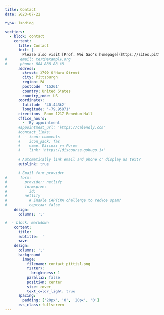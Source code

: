 ```yaml
---
title: Contact
date: 2023-07-22

type: landing

sections:
  - block: contact
    content:
      title: Contact
      text: |-
        Please also visit [Prof. Wei Gao's homepage](https://sites.pitt.edu/~weigao) for more information.
#      email: test@example.org
#      phone: 888 888 88 88
      address:
        street: 3700 O'Hara Street
        city: Pittsburgh
        region: PA
        postcode: '15261'
        country: United States
        country_code: US
      coordinates:
        latitude: '40.44362'
        longitude: '-79.95871'
      directions: Room 1237 Benedum Hall
      office_hours:
        - 'By appointment'
      #appointment_url: 'https://calendly.com'
      #contact_links:
      #  - icon: comments
      #    icon_pack: fas
      #    name: Discuss on Forum
      #    link: 'https://discourse.gohugo.io'
    
      # Automatically link email and phone or display as text?
      autolink: true
    
      # Email form provider
#      form:
#        provider: netlify
#        formspree:
#          id:
#        netlify:
#          # Enable CAPTCHA challenge to reduce spam?
#          captcha: false
    design:
      columns: '1'

#  - block: markdown
    content:
      title:
      subtitle: ''
      text:
    design:
      columns: '1'
      background:
        image: 
          filename: contact_pittisl.png
          filters:
            brightness: 1
          parallax: false
          position: center
          size: cover
          text_color_light: true
      spacing:
        padding: ['20px', '0', '20px', '0']
      css_class: fullscreen
---
```

